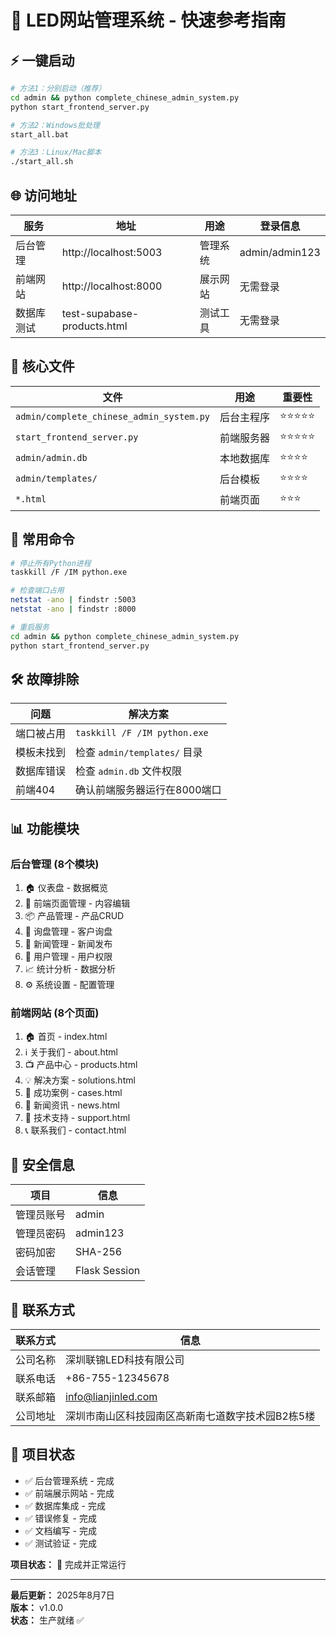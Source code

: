 # 🚀 LED网站管理系统 - 快速参考指南

## ⚡ 一键启动

```bash
# 方法1：分别启动（推荐）
cd admin && python complete_chinese_admin_system.py
python start_frontend_server.py

# 方法2：Windows批处理
start_all.bat

# 方法3：Linux/Mac脚本
./start_all.sh
```

## 🌐 访问地址

| 服务 | 地址 | 用途 | 登录信息 |
|------|------|------|----------|
| 后台管理 | http://localhost:5003 | 管理系统 | admin/admin123 |
| 前端网站 | http://localhost:8000 | 展示网站 | 无需登录 |
| 数据库测试 | test-supabase-products.html | 测试工具 | 无需登录 |

## 📁 核心文件

| 文件 | 用途 | 重要性 |
|------|------|--------|
| `admin/complete_chinese_admin_system.py` | 后台主程序 | ⭐⭐⭐⭐⭐ |
| `start_frontend_server.py` | 前端服务器 | ⭐⭐⭐⭐⭐ |
| `admin/admin.db` | 本地数据库 | ⭐⭐⭐⭐ |
| `admin/templates/` | 后台模板 | ⭐⭐⭐⭐ |
| `*.html` | 前端页面 | ⭐⭐⭐ |

## 🔧 常用命令

```bash
# 停止所有Python进程
taskkill /F /IM python.exe

# 检查端口占用
netstat -ano | findstr :5003
netstat -ano | findstr :8000

# 重启服务
cd admin && python complete_chinese_admin_system.py
python start_frontend_server.py
```

## 🛠️ 故障排除

| 问题 | 解决方案 |
|------|----------|
| 端口被占用 | `taskkill /F /IM python.exe` |
| 模板未找到 | 检查 `admin/templates/` 目录 |
| 数据库错误 | 检查 `admin.db` 文件权限 |
| 前端404 | 确认前端服务器运行在8000端口 |

## 📊 功能模块

### 后台管理 (8个模块)
1. 🏠 仪表盘 - 数据概览
2. 📄 前端页面管理 - 内容编辑
3. 📦 产品管理 - 产品CRUD
4. 📧 询盘管理 - 客户询盘
5. 📰 新闻管理 - 新闻发布
6. 👥 用户管理 - 用户权限
7. 📈 统计分析 - 数据分析
8. ⚙️ 系统设置 - 配置管理

### 前端网站 (8个页面)
1. 🏠 首页 - index.html
2. ℹ️ 关于我们 - about.html
3. 📺 产品中心 - products.html
4. 💡 解决方案 - solutions.html
5. 💼 成功案例 - cases.html
6. 📰 新闻资讯 - news.html
7. 🛟 技术支持 - support.html
8. 📞 联系我们 - contact.html

## 🔐 安全信息

| 项目 | 信息 |
|------|------|
| 管理员账号 | admin |
| 管理员密码 | admin123 |
| 密码加密 | SHA-256 |
| 会话管理 | Flask Session |

## 📱 联系方式

| 联系方式 | 信息 |
|----------|------|
| 公司名称 | 深圳联锦LED科技有限公司 |
| 联系电话 | +86-755-12345678 |
| 联系邮箱 | info@lianjinled.com |
| 公司地址 | 深圳市南山区科技园南区高新南七道数字技术园B2栋5楼 |

## 🎯 项目状态

- ✅ 后台管理系统 - 完成
- ✅ 前端展示网站 - 完成
- ✅ 数据库集成 - 完成
- ✅ 错误修复 - 完成
- ✅ 文档编写 - 完成
- ✅ 测试验证 - 完成

**项目状态：** 🎉 完成并正常运行

---

**最后更新：** 2025年8月7日  
**版本：** v1.0.0  
**状态：** 生产就绪 ✅